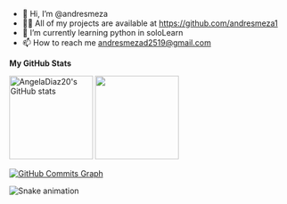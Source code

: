- 👋 Hi, I’m @andresmeza
- 👨‍💻 All of my projects are available at https://github.com/andresmeza1
- 🌱 I’m currently learning python in soloLearn
- 📫 How to reach me andresmezad2519@gmail.com


<b>My GitHub Stats</b>

<div>

  <a href="http://www.github.com/AndresMeza1"><img height="150em"  src="https://github-readme-stats.vercel.app/api?username=AndresMeza1&show_icons=true&hide=&count_private=true&title_color=FF5B00&text_color=73777B&icon_color=B4FF9F&bg_color=0D1117&hide_border=true&show_icons=true" alt="AngelaDiaz20's GitHub stats" /></a>
  <a href="http://www.github.com/AndresMeza1"><img height="150em" src="https://github-readme-streak-stats.herokuapp.com/?user=AndresMeza1&stroke=B4FF9F&background=0D1117&ring=FF5F00&fire=FF5F00&currStreakNum=B4FF9F&currStreakLabel=3CCF4E&sideNums=B4FF9F&sideLabels=73777B&dates=73777B&hide_border=true" /></a>
  
 </div>

<a href="http://www.github.com/AndresMeza1"><img src="https://activity-graph.herokuapp.com/graph?username=AndresMeza1&bg_color=transparent&color=ffffff&line=FF5B00&point=ffffff&area_color=ffffff&area=true&hide_border=true&custom_title=GitHub%20Commits%20Graph" alt="GitHub Commits Graph" /></a>

  
![Snake animation](https://github.com/andresmeza1/andresmeza1/blob/output/github-contribution-grid-snake.svg)

<!---
andresmeza1/andresmeza1 is a ✨ special ✨ repository because its `README.md` (this file) appears on your GitHub profile.
You can click the Preview link to take a look at your changes.
--->
